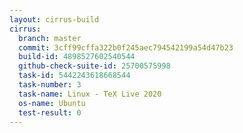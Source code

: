 ```yaml
---
layout: cirrus-build
cirrus:
  branch: master
  commit: 3cff99cffa322b0f245aec794542199a54d47b23
  build-id: 4898527602540544
  github-check-suite-id: 25700575998
  task-id: 5442243618668544
  task-number: 3
  task-name: Linux - TeX Live 2020
  os-name: Ubuntu
  test-result: 0
---
```

